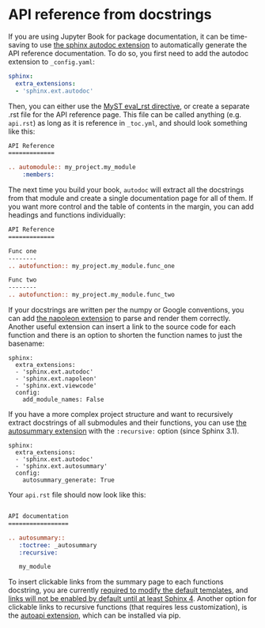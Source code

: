 # API reference from docstrings

If you are using Jupyter Book for package documentation,
it can be time-saving to use [the sphinx autodoc extension](https://www.sphinx-doc.org/en/master/usage/extensions/autodoc.html)
to automatically generate the API reference documentation.
To do so,
you first need to add the autodoc extension to `_config.yaml`:

```yaml
sphinx:
  extra_extensions:
  - 'sphinx.ext.autodoc'
```

Then,
you can either use the [MyST eval_rst directive](https://myst-parser.readthedocs.io/en/latest/using/howto.html?highlight=rst#use-sphinx-ext-autodoc-in-markdown-files),
or create a separate .rst file for the API reference page.
This file can be called anything (e.g. `api.rst`)
as long as it is reference in `_toc.yml`,
and should look something like this:

```rst
API Reference
=============

.. automodule:: my_project.my_module
    :members:
```

The next time you build your book,
`autodoc` will extract all the docstrings from that module
and create a single documentation page for all of them.
If you want more control and the table of contents in the margin,
you can add headings and functions individually:

```rst
API Reference
=============

Func one
--------
.. autofunction:: my_project.my_module.func_one

Func two
--------
.. autofunction:: my_project.my_module.func_two
```

If your docstrings are written per the numpy or Google conventions,
you can add [the napoleon extension](https://www.sphinx-doc.org/en/master/usage/extensions/napoleon.html#module-sphinx.ext.napoleon) to parse and render them correctly.
Another useful extension
can insert a link to the source code for each function
and there is an option to shorten the function names to just the basename:

```
sphinx:
  extra_extensions:
  - 'sphinx.ext.autodoc'
  - 'sphinx.ext.napoleon'
  - 'sphinx.ext.viewcode'
  config:
    add_module_names: False
```

If you have a more complex project structure
and want to recursively extract docstrings of all submodules and their functions,
you can use [the autosummary extension](https://www.sphinx-doc.org/en/master/usage/extensions/autosummary.html)
with the `:recursive:` option (since Sphinx 3.1).

```
sphinx:
  extra_extensions:
  - 'sphinx.ext.autodoc'
  - 'sphinx.ext.autosummary'
  config:
    autosummary_generate: True
```

Your `api.rst` file should now look like this:

```rst

API documentation
=================

.. autosummary::
   :toctree: _autosummary
   :recursive:

   my_module
```

To insert clickable links from the summary page
to each functions docstring,
you are currently [required to modify the default templates](https://stackoverflow.com/a/62613202/2166823),
and [links will not be enabled by default until at least Sphinx 4](https://github.com/sphinx-doc/sphinx/issues/7912).
Another option for clickable links to recursive functions
(that requires less customization),
is the [autoapi extension](https://sphinx-autoapi.readthedocs.io/en/latest/tutorials.html#setting-up-automatic-api-documentation-generation),
which can be installed via pip.
